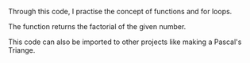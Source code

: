 Through this code, I practise the concept of functions and for loops.

The function returns the factorial of the given number.

This code can also be imported to other projects like making a Pascal's Triange.


